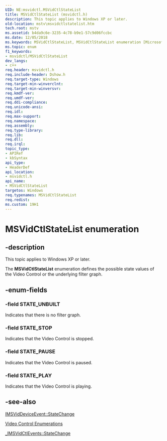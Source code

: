 ```yaml
---
UID: NE:msvidctl.MSVidCtlStateList
title: MSVidCtlStateList (msvidctl.h)
description: This topic applies to Windows XP or later.
old-location: mstv\msvidctlstatelist.htm
tech.root: mstv
ms.assetid: b4da9c6e-3235-4c78-b9e1-57c9d06fccbc
ms.date: 12/05/2018
ms.keywords: MSVidCtlStateList, MSVidCtlStateList enumeration [Microsoft TV Technologies], MSVidCtlStateListEnumeration, STATE_PAUSE, STATE_PLAY, STATE_STOP, STATE_UNBUILT, enumeration [Microsoft TV Technologies], mstv.msvidctlstatelist, msvidctl/MSVidCtlStateList, msvidctl/STATE_PAUSE, msvidctl/STATE_PLAY, msvidctl/STATE_STOP, msvidctl/STATE_UNBUILT
ms.topic: enum
f1_keywords:
- msvidctl/MSVidCtlStateList
dev_langs:
- c++
req.header: msvidctl.h
req.include-header: Dshow.h
req.target-type: Windows
req.target-min-winverclnt: 
req.target-min-winversvr: 
req.kmdf-ver: 
req.umdf-ver: 
req.ddi-compliance: 
req.unicode-ansi: 
req.idl: 
req.max-support: 
req.namespace: 
req.assembly: 
req.type-library: 
req.lib: 
req.dll: 
req.irql: 
topic_type:
- APIRef
- kbSyntax
api_type:
- HeaderDef
api_location:
- msvidctl.h
api_name:
- MSVidCtlStateList
targetos: Windows
req.typenames: MSVidCtlStateList
req.redist: 
ms.custom: 19H1
---
```


# MSVidCtlStateList enumeration


## -description



This topic applies to Windows XP or later.
        



The <b>MSVidCtlStateList</b> enumeration defines the possible state values of the Video Control or the underlying filter graph.


## -enum-fields




### -field STATE_UNBUILT

Indicates that there is no filter graph.


### -field STATE_STOP

Indicates that the Video Control is stopped.


### -field STATE_PAUSE

Indicates that the Video Control is paused.


### -field STATE_PLAY

Indicates that the Video Control is playing.


## -see-also




<a href="https://docs.microsoft.com/windows/desktop/api/segment/nf-segment-imsviddeviceevent-statechange">IMSVidDeviceEvent::StateChange</a>



<a href="https://docs.microsoft.com/previous-versions/windows/desktop/mstv/video-control-enumerations">Video Control Enumerations</a>



<a href="https://docs.microsoft.com/previous-versions/windows/desktop/legacy/dd695367(v=vs.85)">_IMSVidCtlEvents::StateChange</a>
 

 

